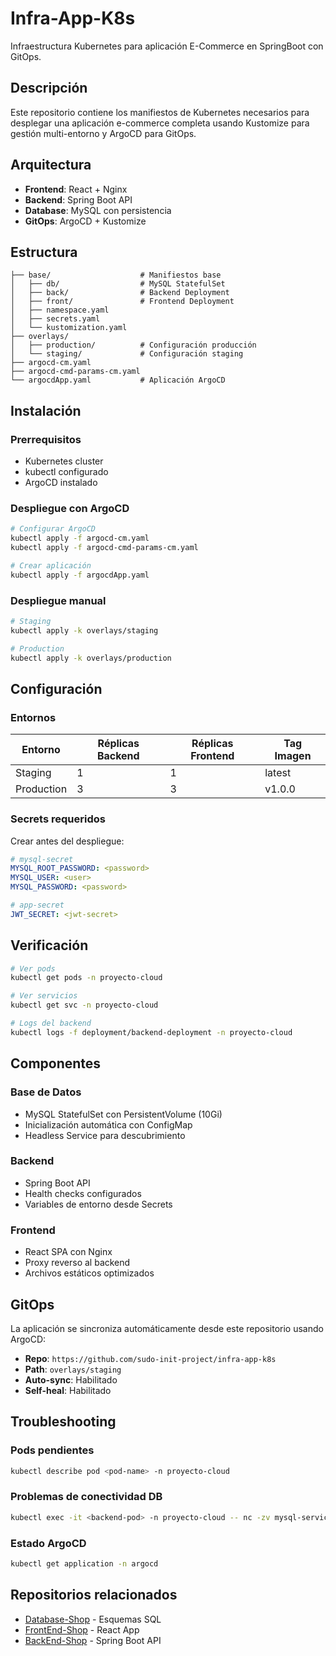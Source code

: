 # Infra-App-K8s

Infraestructura Kubernetes para aplicación E-Commerce en SpringBoot con GitOps.

## Descripción

Este repositorio contiene los manifiestos de Kubernetes necesarios para desplegar una aplicación e-commerce completa usando Kustomize para gestión multi-entorno y ArgoCD para GitOps.

## Arquitectura

- **Frontend**: React + Nginx
- **Backend**: Spring Boot API 
- **Database**: MySQL con persistencia
- **GitOps**: ArgoCD + Kustomize

## Estructura

```
├── base/                    # Manifiestos base
│   ├── db/                  # MySQL StatefulSet
│   ├── back/                # Backend Deployment
│   ├── front/               # Frontend Deployment
│   ├── namespace.yaml
│   ├── secrets.yaml
│   └── kustomization.yaml
├── overlays/
│   ├── production/          # Configuración producción
│   └── staging/             # Configuración staging
├── argocd-cm.yaml
├── argocd-cmd-params-cm.yaml
└── argocdApp.yaml           # Aplicación ArgoCD
```

## Instalación

### Prerrequisitos

- Kubernetes cluster
- kubectl configurado
- ArgoCD instalado

### Despliegue con ArgoCD

```bash
# Configurar ArgoCD
kubectl apply -f argocd-cm.yaml
kubectl apply -f argocd-cmd-params-cm.yaml

# Crear aplicación
kubectl apply -f argocdApp.yaml
```

### Despliegue manual

```bash
# Staging
kubectl apply -k overlays/staging

# Production
kubectl apply -k overlays/production
```

## Configuración

### Entornos

| Entorno | Réplicas Backend | Réplicas Frontend | Tag Imagen |
|---------|------------------|-------------------|------------|
| Staging | 1 | 1 | latest |
| Production | 3 | 3 | v1.0.0 |

### Secrets requeridos

Crear antes del despliegue:

```yaml
# mysql-secret
MYSQL_ROOT_PASSWORD: <password>
MYSQL_USER: <user>
MYSQL_PASSWORD: <password>

# app-secret  
JWT_SECRET: <jwt-secret>
```

## Verificación

```bash
# Ver pods
kubectl get pods -n proyecto-cloud

# Ver servicios
kubectl get svc -n proyecto-cloud

# Logs del backend
kubectl logs -f deployment/backend-deployment -n proyecto-cloud
```

## Componentes

### Base de Datos
- MySQL StatefulSet con PersistentVolume (10Gi)
- Inicialización automática con ConfigMap
- Headless Service para descubrimiento

### Backend
- Spring Boot API
- Health checks configurados
- Variables de entorno desde Secrets

### Frontend
- React SPA con Nginx
- Proxy reverso al backend
- Archivos estáticos optimizados

## GitOps

La aplicación se sincroniza automáticamente desde este repositorio usando ArgoCD:

- **Repo**: `https://github.com/sudo-init-project/infra-app-k8s`
- **Path**: `overlays/staging` 
- **Auto-sync**: Habilitado
- **Self-heal**: Habilitado

## Troubleshooting

### Pods pendientes
```bash
kubectl describe pod <pod-name> -n proyecto-cloud
```

### Problemas de conectividad DB
```bash
kubectl exec -it <backend-pod> -n proyecto-cloud -- nc -zv mysql-service 3306
```

### Estado ArgoCD
```bash
kubectl get application -n argocd
```

## Repositorios relacionados

- [Database-Shop](https://github.com/sudo-init-project/Database-Shop) - Esquemas SQL
- [FrontEnd-Shop](https://github.com/sudo-init-project/FrontEnd-Shop) - React App  
- [BackEnd-Shop](https://github.com/sudo-init-project/BackEnd-Shop) - Spring Boot API
